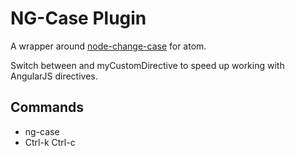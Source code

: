 # NG-Case Plugin
A wrapper around [node-change-case](https://github.com/blakeembrey/node-change-case) for atom.

Switch between <my-custom-directive> and myCustomDirective to speed up working with AngularJS directives.

## Commands

* ng-case
* Ctrl-k Ctrl-c

